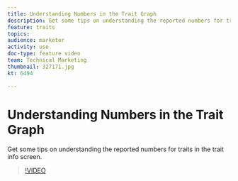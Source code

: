 ```yaml
---
title: Understanding Numbers in the Trait Graph
description: Get some tips on understanding the reported numbers for traits in the trait info screen.
feature: traits
topics: 
audience: marketer
activity: use
doc-type: feature video
team: Technical Marketing
thumbnail: 327171.jpg
kt: 6494

---
```


# Understanding Numbers in the Trait Graph

Get some tips on understanding the reported numbers for traits in the trait info screen.

>[!VIDEO](https://video.tv.adobe.com/v/327171/?quality=12&learn=on)
